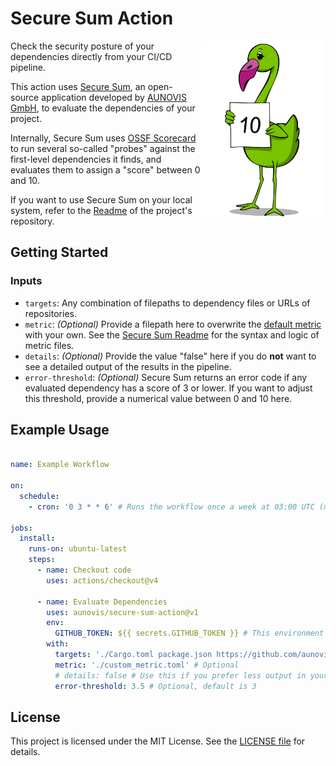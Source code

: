 # Secure Sum Action

<img align="right" src="https://raw.githubusercontent.com/aunovis/secure_sum/refs/heads/main/img/secure_sam.svg" alt="Secure Sam, Secure Sum's mascot" width="200"/>

Check the security posture of your dependencies directly from your CI/CD pipeline.

This action uses [Secure Sum](https://github.com/aunovis/secure_sum), an open-source application developed by [AUNOVIS GmbH](https://www.aunovis.de), to evaluate the dependencies of your project.

Internally, Secure Sum uses [OSSF Scorecard](https://github.com/ossf/scorecard) to run several so-called "probes" against the first-level dependencies it finds, and evaluates them to assign a "score" between 0 and 10.

If you want to use Secure Sum on your local system, refer to the [Readme](https://github.com/aunovis/secure_sum?tab=readme-ov-file#usage) of the project's repository.

## Getting Started

### Inputs

- `targets`: Any combination of filepaths to dependency files or URLs of repositories.
- `metric`: *(Optional)* Provide a filepath here to overwrite the [default metric](https://github.com/aunovis/secure_sum/blob/main/default_metric.toml) with your own. See the [Secure Sum Readme](https://github.com/aunovis/secure_sum#metric-file) for the syntax and logic of metric files.
- `details`: *(Optional)* Provide the value "false" here if you do **not** want to see a detailed output of the results in the pipeline.
- `error-threshold`: *(Optional)* Secure Sum returns an error code if any evaluated dependency has a score of 3 or lower. If you want to adjust this threshold, provide a numerical value between 0 and 10 here.

## Example Usage

```yaml

name: Example Workflow

on:
  schedule:
    - cron: '0 3 * * 6' # Runs the workflow once a week at 03:00 UTC (minute hour day month weekday)

jobs:
  install:
    runs-on: ubuntu-latest
    steps:
      - name: Checkout code
        uses: actions/checkout@v4

      - name: Evaluate Dependencies
        uses: aunovis/secure-sum-action@v1
        env:
          GITHUB_TOKEN: ${{ secrets.GITHUB_TOKEN }} # This environment variable is pre-defined by GitHub when you run this action, you do *not* need to set it up yourself.
        with:
          targets: './Cargo.toml package.json https://github.com/aunovis/secure_sum'
          metric: './custom_metric.toml' # Optional
          # details: false # Use this if you prefer less output in your pipelines.
          error-threshold: 3.5 # Optional, default is 3
```

## License

This project is licensed under the MIT License. See the [LICENSE file](https://github.com/aunovis/secure-sum-action/blob/main/LICENSE) for details.
